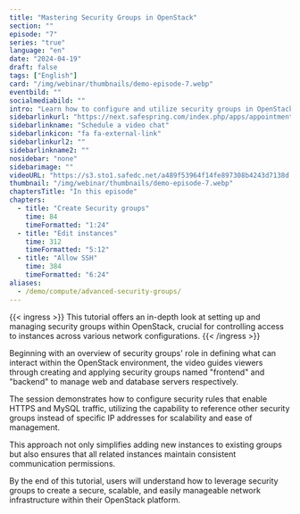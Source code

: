 ```yaml
---
title: "Mastering Security Groups in OpenStack"
section: ""
episode: "7"
series: "true"
language: "en"
date: "2024-04-19"
draft: false
tags: ["English"]
card: "/img/webinar/thumbnails/demo-episode-7.webp"
eventbild: ""
socialmediabild: ""
intro: "Learn how to configure and utilize security groups in OpenStack to manage access and streamline security across multiple instances effectively."
sidebarlinkurl: "https://next.safespring.com/index.php/apps/appointments/embed/VOZl8W1TrMMEFQ%3D%3D/form"
sidebarlinkname: "Schedule a video chat"
sidebarlinkicon: "fa fa-external-link"
sidebarlinkurl2: ""
sidebarlinkname2: ""
nosidebar: "none"
sidebarimage: ""
videoURL: "https://s3.sto1.safedc.net/a489f53964f14fe897308b4243d7138d:processedvideos/safespring-demo-episode-7-advanced-security-groups/master.m3u8"
thumbnail: "/img/webinar/thumbnails/demo-episode-7.webp"
chaptersTitle: "In this episode"
chapters:
  - title: "Create Security groups"
    time: 84
    timeFormatted: "1:24"
  - title: "Edit instances"
    time: 312
    timeFormatted: "5:12"
  - title: "Allow SSH"
    time: 384
    timeFormatted: "6:24"
aliases:
  - /demo/compute/advanced-security-groups/
---
```


{{< ingress >}}
This tutorial offers an in-depth look at setting up and managing security groups within OpenStack, crucial for controlling access to instances across various network configurations.
{{< /ingress >}}

Beginning with an overview of security groups' role in defining what can interact within the OpenStack environment, the video guides viewers through creating and applying security groups named "frontend" and "backend" to manage web and database servers respectively.

The session demonstrates how to configure security rules that enable HTTPS and MySQL traffic, utilizing the capability to reference other security groups instead of specific IP addresses for scalability and ease of management.

This approach not only simplifies adding new instances to existing groups but also ensures that all related instances maintain consistent communication permissions.

By the end of this tutorial, users will understand how to leverage security groups to create a secure, scalable, and easily manageable network infrastructure within their OpenStack platform.
